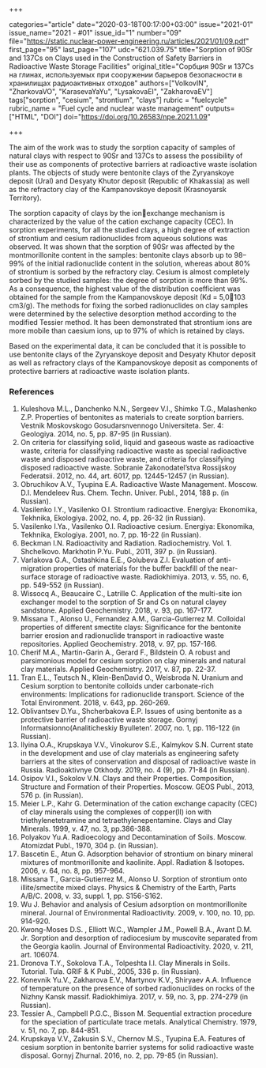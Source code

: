 +++

categories="article"
date="2020-03-18T00:17:00+03:00"
issue="2021-01"
issue_name="2021 - #01"
issue_id="1"
number="09"
file="https://static.nuclear-power-engineering.ru/articles/2021/01/09.pdf"
first_page="95"
last_page="107"
udc="621.039.75"
title="Sorption of 90Sr and 137Cs on Clays used in the Construction of Safety Barriers in Radioactive Waste Storage Facilities"
original_title="Сорбция 90Sr и 137Cs на глинах, используемых при сооружении барьеров безопасности в хранилищах радиоактивных отходов"
authors=["VolkovIN", "ZharkovaVO", "KarasevaYaYu", "LysakovaEI", "ZakharovaEV"]
tags["sorption", "cesium", "strontium", "clays"]
rubric = "fuelcycle"
rubric_name = "Fuel cycle and nuclear waste management"
outputs=["HTML", "DOI"]
doi="https://doi.org/10.26583/npe.2021.1.09"

+++

The aim of the work was to study the sorption capacity of samples of natural clays with respect to 90Sr and 137Cs to assess the possibility of their use as components of protective barriers at radioactive waste isolation plants. The objects of study were bentonite clays of the Zyryanskoye deposit (Ural) and Desyaty Khutor deposit (Republic of Khakassia) as well as the refractory clay of the Kampanovskoye deposit (Krasnoyarsk Territory).

The sorption capacity of clays by the ionexchange mechanism is characterized by the value of the cation exchange capacity (CEC). In sorption experiments, for all the studied clays, a high degree of extraction of strontium and cesium radionuclides from aqueous solutions was observed. It was shown that the sorption of 90Sr was affected by the montmorillonite content in the samples: bentonite clays absorb up to 98–99% of the initial radionuclide content in the solution, whereas about 80% of strontium is sorbed by the refractory clay. Cesium is almost completely sorbed by the studied samples: the degree of sorption is more than 99%. As a consequence, the highest value of the distribution coefficient was obtained for the sample from the Kampanovskoye deposit (Kd = 5,0⋅103 cm3/g). The methods for fixing the sorbed radionuclides on clay samples were determined by the selective desorption method according to the modified Tessier method. It has been demonstrated that strontium ions are more mobile than caesium ions, up to 97% of which is retained by clays.

Based on the experimental data, it can be concluded that it is possible to use bentonite clays of the Zyryanskoye deposit and Desyaty Khutor deposit as well as refractory clays of the Kampanovskoye deposit as components of protective barriers at radioactive waste isolation plants.

### References

1. Kuleshova M.L., Danchenko N.N., Sergeev V.I., Shimko T.G., Malashenko Z.P. Properties of bentonites as materials to create sorption barriers. Vestnik Moskovskogo Gosudarsnvennogo Universiteta. Ser. 4: Geologiya. 2014, no. 5, pp. 87-95 (in Russian).
2. On criteria for classifying solid, liquid and gaseous waste as radioactive waste, criteria for classifying radioactive waste as special radioactive waste and disposed radioactive waste, and criteria for classifying disposed radioactive waste. Sobranie Zakonodatel’stva Rossijskoy Federatsii. 2012, no. 44, art. 6017, pp. 12445-12457 (in Russian).
3. Obruchikov A.V., Tyupina E.A. Radioactive Waste Management. Moscow. D.I. Mendeleev Rus. Chem. Techn. Univer. Publ., 2014, 188 p. (in Russian).
4. Vasilenko I.Y., Vasilenko O.I. Strontium radioactive. Energiya: Ekonomika, Tekhnika, Ekologiya. 2002, no. 4, pp. 26-32 (in Russian).
5. Vasilenko I.Ya., Vasilenko O.I. Radioactive cesium. Energiya: Ekonomika, Tekhnika, Ekologiya. 2001, no. 7, pp. 16-22 (in Russian).
6. Beckman I.N. Radioactivity and Radiation. Radiochemistry. Vol. 1. Shchelkovo. Markhotin P.Yu. Publ., 2011, 397 p. (in Russian).
7. Varlakova G.A., Ostashkina E.E., Golubeva Z.I. Evaluation of anti-migration properties of materials for the buffer backfill of the near-surface storage of radioactive waste. Radiokhimiya. 2013, v. 55, no. 6, pp. 549-552 (in Russian).
8. Wissocq A., Beaucaire C., Latrille C. Application of the multi-site ion exchanger model to the sorption of Sr and Cs on natural clayey sandstone. Applied Geochemistry. 2018, v. 93, pp. 167-177.
9. Missana T., Alonso U., Fernandez A.M., Garcia-Gutierrez M. Colloidal properties of different smectite clays: Significance for the bentonite barrier erosion and radionuclide transport in radioactive waste repositories. Applied Geochemistry. 2018, v. 97, pp. 157-166.
10. Cherif M.A., Martin-Garin A., Gerard F., Bildstein O. A robust and parsimonious model for cesium sorption on clay minerals and natural clay materials. Applied Geochemistry. 2017, v. 87, pp. 22-37.
11. Tran E.L., Teutsch N., Klein-BenDavid O., Weisbroda N. Uranium and Cesium sorption to bentonite colloids under carbonate-rich environments: Implications for radionuclide transport. Science of the Total Environment. 2018, v. 643, pp. 260-269.
12. Oblivantsev D.Yu., Shcherbakova E.P. Issues of using bentonite as a protective barrier of radioactive waste storage. Gornyj Informatsionno(Analiticheskiy Byulleten’. 2007, no. 1, pp. 116-122 (in Russian).
13. Ilyina O.A., Krupskaya V.V., Vinokurov S.E., Kalmykov S.N. Current state in the development and use of clay materials as engineering safety barriers at the sites of conservation and disposal of radioactive waste in Russia. Radioaktivnye Otkhody. 2019, no. 4 (9), pp. 71-84 (in Russian).
14. Osipov V.I., Sokolov V.N. Clays and their Properties. Composition, Structure and Formation of their Properties. Moscow. GEOS Publ., 2013, 576 p. (in Russian).
15. Meier L.P., Kahr G. Determination of the cation exchange capacity (CEC) of clay minerals using the complexes of copper(II) ion with triethylenetetramine and tetraethylenepentamine. Clays and Clay Minerals. 1999, v. 47, no. 3, pp.386-388.
16. Polyakov Yu.A. Radioecology and Decontamination of Soils. Moscow. Atomizdat Publ., 1970, 304 p. (in Russian).
17. Bascetin E., Atun G. Adsorption behavior of strontium on binary mineral mixtures of montmorillonite and kaolinite. Appl. Radiation & Isotopes. 2006, v. 64, no. 8, pp. 957-964.
18. Missana T., Garcia-Gutierrez M., Alonso U. Sorption of strontium onto illite/smectite mixed clays. Physics & Chemistry of the Earth, Parts A/B/C. 2008, v. 33, suppl. 1, pp. S156-S162.
19. Wu J. Behavior and analysis of Cesium adsorption on montmorillonite mineral. Journal of Environmental Radioactivity. 2009, v. 100, no. 10, pp. 914-920.
20. Kwong-Moses D.S. , Elliott W.C., Wampler J.M., Powell B.A., Avant D.M. Jr. Sorption and desorption of radiocesium by muscovite separated from the Georgia kaolin. Journal of Environmental Radioactivity. 2020, v. 211, art. 106074.
21. Dronova T.Y., Sokolova T.A., Tolpeshta I.I. Clay Minerals in Soils. Tutorial. Tula. GRIF & K Publ., 2005, 336 p. (in Russian).
22. Konevnik Yu.V., Zakharova E.V., Martynov K.V., Shiryaev A.A. Influence of temperature on the presence of sorbed radionuclides on rocks of the Nizhny Kansk massif. Radiokhimiya. 2017, v. 59, no. 3, pp. 274-279 (in Russian).
23. Tessier A., Campbell P.G.C., Bisson M. Sequential extraction procedure for the speciation of particulate trace metals. Analytical Chemistry. 1979, v. 51, no. 7, pp. 844-851.
24. Krupskaya V.V., Zakusin S.V., Chernov M.S., Tyupina E.A. Features of cesium sorption in bentonite barrier systems for solid radioactive waste disposal. Gornyj Zhurnal. 2016, no. 2, pp. 79-85 (in Russian).